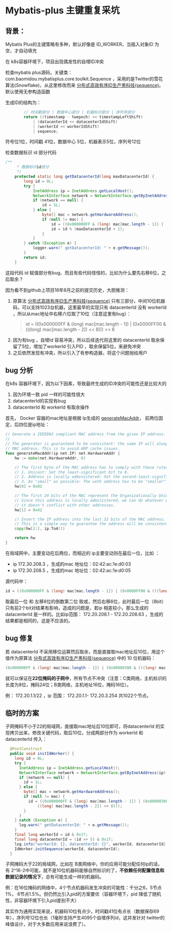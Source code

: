 # Mybatis-plus 主键重复采坑

## 背景：

Mybatis Plus的主键策略有多种，默认好像是 ID_WORKER，当插入对象ID 为空，才自动填充

在 k8s容器环境下，项目出现偶发性的自增ID冲突

检查mybatis plus源码，关键类：com.baomidou.mybatisplus.core.toolkit.Sequence ，采用的是Twitter的雪花算法(Snowflake)，从这里修改而来 [分布式高效有序ID生产黑科技(sequence)](https://gitee.com/yu120/sequence)。 默认使用无参构造函数

生成ID的结构为：

```java 
        // 时间戳部分 | 数据中心部分 | 机器标识部分 | 序列号部分
        return ((timestamp - twepoch) << timestampLeftShift)
            | (datacenterId << datacenterIdShift)
            | (workerId << workerIdShift)
            | sequence;
```

符号位1位，时间戳 41位，数据中心 5位，机器表示5位，序列号12位

检查数据标识 id 部分代码

```java
/**
     * 数据标识id部分
     */
    protected static long getDatacenterId(long maxDatacenterId) {
        long id = 0L;
        try {
            InetAddress ip = InetAddress.getLocalHost();
            NetworkInterface network = NetworkInterface.getByInetAddress(ip);
            if (network == null) {
                id = 1L;
            } else {
                byte[] mac = network.getHardwareAddress();
                if (null != mac) {
                    id = ((0x000000FF & (long) mac[mac.length - 1]) | (0x0000FF00 & (((long) mac[mac.length - 2]) << 8))) >> 6;
                    id = id % (maxDatacenterId + 1);
                }
            }
        } catch (Exception e) {
            logger.warn(" getDatacenterId: " + e.getMessage());
        }
        return id;
    }
```

这段代码 id 赋值部分有bug、而且有些代码怪怪的，比如为什么要先右移6位，之后取余？

因为看不到github上项目16年8月之前的提交历史，大胆推测：

1. 原算法 [分布式高效有序ID生产黑科技(sequence)](https://gitee.com/yu120/sequence) 只有三部分，中间10位机器码，可以支持1023台机器，这里最早的实现只有 datacenterId 没有 workerId ，所以从mac地址中右移六位取了10位（注意这里有bug）： 
    > id = ((0x000000FF & (long) mac[mac.length - 1]) | (0x0000FF00 & (((long) mac[mac.length - 2]) << 8))) >> 6
2. 因为有bug ，自增Id 容易冲突，所以后续迭代将这里的 datacenterId 取余保留了5位，增加了workerId 引入PID ，取余保留5位，来避免冲突
3. 之后依然发现有冲突，所以引入了有参构造器，将这个问题抛给用户


## bug 分析

在k8s 容器环境下，因为以下因素，导致最终生成的ID冲突的可能性还是比较大的

1. 因为环境一致 pid 一样的可能性很大
2. datacenterId的实现有bug
3. datacenterId 和 workerId 有取余操作


首先， Docker 容器的mac地址是根据 Ip生成的 [generateMacAddr](https://github.com/docker/docker/blob/15b6b7be010546f30d7eabd000167d428efc0b13/daemon/networkdriver/bridge/driver.go#L335-L358)， 前两位固定，后四位是ip地址：

```go
// Generate a IEEE802 compliant MAC address from the given IP address.
//
// The generator is guaranteed to be consistent: the same IP will always yield the same
// MAC address. This is to avoid ARP cache issues.
func generateMacAddr(ip net.IP) net.HardwareAddr {
	hw := make(net.HardwareAddr, 6)

	// The first byte of the MAC address has to comply with these rules:
	// 1. Unicast: Set the least-significant bit to 0.
	// 2. Address is locally administered: Set the second-least-significant bit (U/L) to 1.
	// 3. As "small" as possible: The veth address has to be "smaller" than the bridge address.
	hw[0] = 0x02

	// The first 24 bits of the MAC represent the Organizationally Unique Identifier (OUI).
	// Since this address is locally administered, we can do whatever we want as long as
	// it doesn't conflict with other addresses.
	hw[1] = 0x42

	// Insert the IP address into the last 32 bits of the MAC address.
	// This is a simple way to guarantee the address will be consistent and unique.
	copy(hw[2:], ip.To4())

	return hw
}

```

在局域网中，主要变动在后两位，而相近的 ip主要变动则在最后一位，比如 ：

- ip 172.30.208.3 ，生成的mac 地址位：02:42:ac:1e:d0:03
- ip 172.30.208.5 ，生成的mac 地址位：02:42:ac:1e:d0:05


源代码中：

```java
id = ((0x000000FF & (long) mac[mac.length - 1]) | (0x0000FF00 & (((long) mac[mac.length - 2]) << 8))) >> 6
```

取最后一位 和 左移8位的倒数第二位 取或，然后右移6位，此时最后一位（8bit）只有前2个bit对结果有影响，造成的问题是，若ip 相差较小，那么生成的 datacenterId 是一样的。比如ip范围： 172.20.208.1 - 172.20.208.63 ，生成的结果都是相同的，这是不应该的。


## bug 修复

若 datacenterId 不采用移位运算然后取余，而是直接取mac地址后10位，用这个值作为原算法 [分布式高效有序ID生产黑科技(sequence)](https://github.com/docker/docker/blob/15b6b7be010546f30d7eabd000167d428efc0b13/daemon/networkdriver/bridge/driver.go#L335-L358) 中的 10 位机器码：

```java
(0x000000FF & (long) mac[mac.length - 1]) | (0x00000300 & (((long) mac[mac.length - 2]) << 8)) ;
```

就可以保证在**22位掩码的子网中**，所有节点不冲突（注意：C类网络，主机标识的长度为8位，掩码24位；B类网络，主机地址16位，掩码16位）。


例： 172.20.1.1/22 ，ip 范围： 172.20.1.1- 172.20.3.254 共1022个节点。


## 临时的方案

子网掩码不小于22的局域网，直接取mac地址后10位即可，将datacenterId 的实现拷贝出来，修改关键代码，取后10位，分成两部分作为 workerId 和 datacenterId 传入：

```java
  @PostConstruct
  public void initIdWorker() {
    long id = 0L;
    try {
      InetAddress ip = InetAddress.getLocalHost();
      NetworkInterface network = NetworkInterface.getByInetAddress(ip);
      if (network == null) {
        id = 1L;
      } else {
        byte[] mac = network.getHardwareAddress();
        if (null != mac) {
          id = ((0x000000FF & (long) mac[mac.length - 1]) | (0x00000300 & (
              ((long) mac[mac.length - 2]) << 8)));
        }
      }
    } catch (Exception e) {
      log.warn(" getDatacenterId: " + e.getMessage());
    }
    final long workerId = id & 0x1f;
    final long datacenterId = (id >> 5) & 0x1f;
    log.info("workerId: {}, datacenterId: {}", workerId, datacenterId);
    IdWorker.initSequence(workerId, datacenterId);
  }

```

子网掩码大于22的局域网，比如在 B类网络中，你的应用可能分配任何ip的话，有 2^16-2中可能，就不是10位机器码能够自然标识的了，**不依赖任何配置信息和数据记录的情况下**，总有可能生成一样的机器码。

例：在16位掩码的网络中，4个节点机器码发生冲突的可能性：千分之6，5节点1%， 6节点1.5%。但仍然比引入pid的方案要优（容器环境下，pid 降低了随机性，非容器环境下引入pid差别不大）

其实作为通用实现来说，机器码10位有点少，时间戳41位有点长（数据保存69年），序列号12位也长（1毫秒支持产生4095个自增序列id，这并发针对 twitter的峰值设计，对于大多数应用来说浪费了）。
